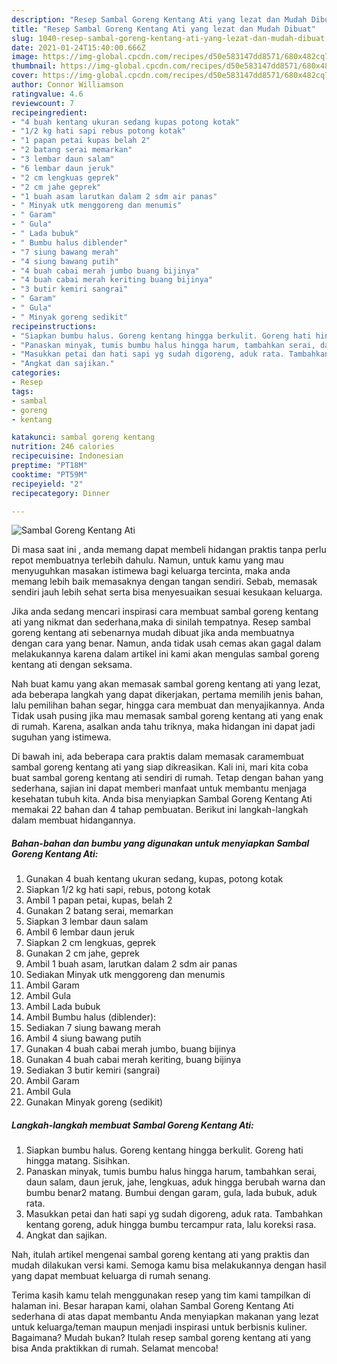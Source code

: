 ```yaml
---
description: "Resep Sambal Goreng Kentang Ati yang lezat dan Mudah Dibuat"
title: "Resep Sambal Goreng Kentang Ati yang lezat dan Mudah Dibuat"
slug: 1040-resep-sambal-goreng-kentang-ati-yang-lezat-dan-mudah-dibuat
date: 2021-01-24T15:40:00.666Z
image: https://img-global.cpcdn.com/recipes/d50e583147dd8571/680x482cq70/sambal-goreng-kentang-ati-foto-resep-utama.jpg
thumbnail: https://img-global.cpcdn.com/recipes/d50e583147dd8571/680x482cq70/sambal-goreng-kentang-ati-foto-resep-utama.jpg
cover: https://img-global.cpcdn.com/recipes/d50e583147dd8571/680x482cq70/sambal-goreng-kentang-ati-foto-resep-utama.jpg
author: Connor Williamson
ratingvalue: 4.6
reviewcount: 7
recipeingredient:
- "4 buah kentang ukuran sedang kupas potong kotak"
- "1/2 kg hati sapi rebus potong kotak"
- "1 papan petai kupas belah 2"
- "2 batang serai memarkan"
- "3 lembar daun salam"
- "6 lembar daun jeruk"
- "2 cm lengkuas geprek"
- "2 cm jahe geprek"
- "1 buah asam larutkan dalam 2 sdm air panas"
- " Minyak utk menggoreng dan menumis"
- " Garam"
- " Gula"
- " Lada bubuk"
- " Bumbu halus diblender"
- "7 siung bawang merah"
- "4 siung bawang putih"
- "4 buah cabai merah jumbo buang bijinya"
- "4 buah cabai merah keriting buang bijinya"
- "3 butir kemiri sangrai"
- " Garam"
- " Gula"
- " Minyak goreng sedikit"
recipeinstructions:
- "Siapkan bumbu halus. Goreng kentang hingga berkulit. Goreng hati hingga matang. Sisihkan."
- "Panaskan minyak, tumis bumbu halus hingga harum, tambahkan serai, daun salam, daun jeruk, jahe, lengkuas, aduk hingga berubah warna dan bumbu benar2 matang. Bumbui dengan garam, gula, lada bubuk, aduk rata."
- "Masukkan petai dan hati sapi yg sudah digoreng, aduk rata. Tambahkan kentang goreng, aduk hingga bumbu tercampur rata, lalu koreksi rasa."
- "Angkat dan sajikan."
categories:
- Resep
tags:
- sambal
- goreng
- kentang

katakunci: sambal goreng kentang 
nutrition: 246 calories
recipecuisine: Indonesian
preptime: "PT18M"
cooktime: "PT59M"
recipeyield: "2"
recipecategory: Dinner

---
```



![Sambal Goreng Kentang Ati](https://img-global.cpcdn.com/recipes/d50e583147dd8571/680x482cq70/sambal-goreng-kentang-ati-foto-resep-utama.jpg)

Di masa  saat ini , anda memang dapat membeli hidangan praktis tanpa perlu repot membuatnya terlebih dahulu. Namun, untuk kamu yang mau menyuguhkan masakan istimewa bagi keluarga tercinta, maka anda memang lebih baik memasaknya dengan tangan sendiri. Sebab, memasak sendiri jauh lebih sehat serta bisa menyesuaikan sesuai kesukaan keluarga.

Jika anda sedang mencari inspirasi cara membuat sambal goreng kentang ati yang nikmat dan sederhana,maka di sinilah tempatnya. Resep sambal goreng kentang ati  sebenarnya mudah dibuat jika anda membuatnya dengan cara yang benar. Namun, anda tidak usah cemas akan gagal dalam melakukannya 
karena dalam artikel ini kami akan mengulas sambal goreng kentang ati dengan seksama.  



Nah buat kamu yang akan memasak sambal goreng kentang ati yang lezat, ada beberapa langkah yang dapat dikerjakan, pertama memilih jenis bahan, lalu pemilihan bahan segar, hingga cara membuat dan menyajikannya. Anda Tidak usah pusing jika mau memasak sambal goreng kentang ati yang enak di rumah. Karena, asalkan anda  tahu triknya, maka hidangan ini dapat jadi suguhan yang istimewa.

Di bawah ini, ada beberapa cara praktis  dalam memasak caramembuat sambal goreng kentang ati yang siap dikreasikan. Kali ini, mari kita coba buat sambal goreng kentang ati sendiri di rumah. Tetap dengan bahan yang sederhana, sajian ini dapat memberi manfaat untuk membantu menjaga kesehatan tubuh kita. Anda bisa menyiapkan Sambal Goreng Kentang Ati memakai 22 bahan dan 4 tahap pembuatan. Berikut ini langkah-langkah dalam membuat hidangannya.

<!--inarticleads1-->

##### Bahan-bahan dan bumbu yang digunakan untuk menyiapkan Sambal Goreng Kentang Ati:

1. Gunakan 4 buah kentang ukuran sedang, kupas, potong kotak
1. Siapkan 1/2 kg hati sapi, rebus, potong kotak
1. Ambil 1 papan petai, kupas, belah 2
1. Gunakan 2 batang serai, memarkan
1. Siapkan 3 lembar daun salam
1. Ambil 6 lembar daun jeruk
1. Siapkan 2 cm lengkuas, geprek
1. Gunakan 2 cm jahe, geprek
1. Ambil 1 buah asam, larutkan dalam 2 sdm air panas
1. Sediakan  Minyak utk menggoreng dan menumis
1. Ambil  Garam
1. Ambil  Gula
1. Ambil  Lada bubuk
1. Ambil  Bumbu halus (diblender):
1. Sediakan 7 siung bawang merah
1. Ambil 4 siung bawang putih
1. Gunakan 4 buah cabai merah jumbo, buang bijinya
1. Gunakan 4 buah cabai merah keriting, buang bijinya
1. Sediakan 3 butir kemiri (sangrai)
1. Ambil  Garam
1. Ambil  Gula
1. Gunakan  Minyak goreng (sedikit)




<!--inarticleads2-->

##### Langkah-langkah membuat Sambal Goreng Kentang Ati:

1. Siapkan bumbu halus. Goreng kentang hingga berkulit. Goreng hati hingga matang. Sisihkan.
1. Panaskan minyak, tumis bumbu halus hingga harum, tambahkan serai, daun salam, daun jeruk, jahe, lengkuas, aduk hingga berubah warna dan bumbu benar2 matang. Bumbui dengan garam, gula, lada bubuk, aduk rata.
1. Masukkan petai dan hati sapi yg sudah digoreng, aduk rata. Tambahkan kentang goreng, aduk hingga bumbu tercampur rata, lalu koreksi rasa.
1. Angkat dan sajikan.




Nah, itulah artikel mengenai  sambal goreng kentang ati  yang praktis dan mudah dilakukan versi kami. Semoga kamu bisa melakukannya dengan hasil yang dapat membuat keluarga di rumah senang. 

Terima kasih kamu telah menggunakan resep yang tim kami tampilkan di halaman ini. Besar harapan kami, olahan  Sambal Goreng Kentang Ati sederhana di atas dapat membantu Anda menyiapkan makanan yang lezat untuk keluarga/teman maupun menjadi inspirasi untuk berbisnis kuliner. Bagaimana? Mudah bukan? Itulah resep sambal goreng kentang ati yang bisa Anda praktikkan di rumah. Selamat mencoba!

